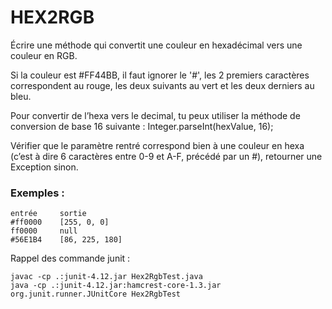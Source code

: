 # HEX2RGB

Écrire une méthode qui convertit une couleur en hexadécimal vers une couleur en RGB.

Si la couleur est #FF44BB, il faut ignorer le '#', les 2 premiers caractères correspondent au rouge, les deux suivants au vert et les deux derniers au bleu.

Pour convertir de l’hexa vers le decimal, tu peux utiliser la méthode de conversion de base 16 suivante : Integer.parseInt(hexValue, 16);

Vérifier que le paramètre rentré correspond bien à une couleur en hexa (c’est à dire 6 caractères entre 0-9 et A-F, précédé par un #), retourner une Exception sinon.

### Exemples :

	entrée     sortie
	#ff0000    [255, 0, 0]
	ff0000     null
	#56E1B4    [86, 225, 180]

Rappel des commande junit :

    javac -cp .:junit-4.12.jar Hex2RgbTest.java
    java -cp .:junit-4.12.jar:hamcrest-core-1.3.jar org.junit.runner.JUnitCore Hex2RgbTest
